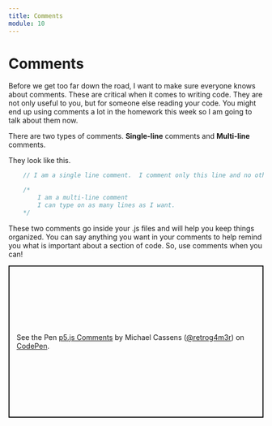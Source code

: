 ```yaml
---
title: Comments
module: 10
---
```


# Comments

Before we get too far down the road, I want to make sure everyone knows about comments. These are critical when it comes to writing code. They are not only useful to you, but for someone else reading your code.  You might end up using comments a lot in the homework this week so I am going to talk about them now.

There are two types of comments.  **Single-line** comments and **Multi-line** comments.

They look like this.

```js
    // I am a single line comment.  I comment only this line and no other

    /*
        I am a multi-line comment
        I can type on as many lines as I want.
    */
```

These two comments go inside your .js files and will help you keep things organized. You can say anything you want in your comments to help remind you what is important about a section of code.  So, use comments when you can!

<p class="codepen" data-height="600" data-theme-id="dark" data-default-tab="js,result" data-slug-hash="xxLXXgx" data-editable="true" data-user="retrog4m3r" style="height: 300px; box-sizing: border-box; display: flex; align-items: center; justify-content: center; border: 2px solid; margin: 1em 0; padding: 1em;">
  <span>See the Pen <a href="https://codepen.io/retrog4m3r/pen/xxLXXgx">
  p5.js Comments</a> by Michael Cassens (<a href="https://codepen.io/retrog4m3r">@retrog4m3r</a>)
  on <a href="https://codepen.io">CodePen</a>.</span>
</p>
<script async src="https://cpwebassets.codepen.io/assets/embed/ei.js"></script>

